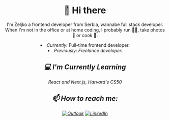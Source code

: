 <div align="center">
  <h1>👋 Hi there</h1> 
  <p>
  I'm Zeljko a frontend developer from Serbia, wannabe full stack developer. <br> When I'm not in the office or at home coding, I probably run 🏃‍♂️, take photos 📸 or cook 🍜.
  <li><i>Currently:</i> Full-time frontend developer.</li>
  <li><i>Previously:<i/> Freelance developer.</li> 
  </p>
  
  <h2>💻 I'm Currently Learning</h2>
  <p>React and Next.js, Harvard's CS50</p>
  
  <h2>📫 How to reach me:</h2> 
 
  [![Outlook](https://img.shields.io/badge/Email-0078D4?style=for-the-badge&logo=microsoft-outlook&logoColor=white)](mailto:zeljko.de@outlook.com)
  [![LinkedIn](https://img.shields.io/badge/linkedin-%230077B5.svg?style=for-the-badge&logo=linkedin&logoColor=white)](https://www.linkedin.com/in/zeljko-damnjanovic-478b7a20a/)
  
</div>
